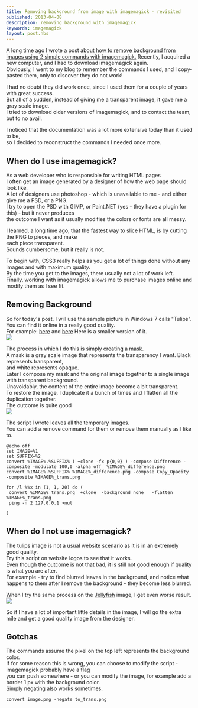 ```yaml
---
title: Removing background from image with imagemagick - revisited
published: 2013-04-08
description: removing background with imagemagick
keywords: imagemagick
layout: post.hbs
---
```



A long time ago I wrote a post about [how to remove background from images using 2 simple commands with imagemagick.](/posts/2012/01/removing-backgrounds-from-images-with-2-commands-and-a-freeware.html "how to remove background from images")
Recently, I acquired a new computer, and I had to download imagemagick again.  
Obviously, I went to my blog to remember the commands I used, and I copy-pasted them, only to discover they do not work!  

I had no doubt they did work once, since I used them for a couple of years with great success.  
But all of a sudden, instead of giving me a transparent image, it gave me a gray scale image.  
I tried to download older versions of imagemagick, and to contact the team, but to no avail.  

I noticed that the documentation was a lot more extensive today than it used to be,  
so I decided to reconstruct the commands I needed once more.  

## When do I use imagemagick?

As a web developer who is responsible for writing HTML pages  
I often get an image generated by a designer of how the web page should look like.  
A lot of designers use photoshop - which is unavailable to me - and either give me a PSD, or a PNG.  
I try to open the PSD with GIMP, or Paint.NET (yes - they have a plugin for this) - but it never produces  
the outcome I want as it usually modifies the colors or fonts are all messy.  

I learned, a long time ago, that the fastest way to slice HTML, is by cutting the PNG to pieces, and make  
each piece transparent.  
Sounds cumbersome, but it really is not.  

To begin with, CSS3 really helps as you get a lot of things done without any images and with maximum quality.  
By the time you get to the images, there usually not a lot of work left.  
Finally, working with imagemagick allows me to purchase images online and modify them as I see fit.  

## Removing Background

So for today's post, I will use the sample picture in Windows 7 calls "Tulips".  
You can find it online in a really good quality.  
For example: [here](http://images.directron.us/win7sam/tulips.jpg "tulips") and [here](http://images5.fanpop.com/image/photos/27700000/tulips-windows-7-vista-and-xp-picks-27753352-1024-768.jpg "tuplis") Here is a smaller version of it.  
![](http://1.bp.blogspot.com/-iReuYSJEr7I/UVK1HmYMUZI/AAAAAAAAV0Y/TGfFNEFS3q8/s320/Tulips_post.jpg)

The process in which I do this is simply creating a mask.  
A mask is a gray scale image that represents the transparency I want. Black represents transparent,  
and white represents opaque.  
Later I compose my mask and the original image together to a single image with transparent background.  
Unavoidably, the content of the entire image become a bit transparent.  
To restore the image, I duplicate it a bunch of times and I flatten all the duplication together.  
The outcome is quite good  
[![](http://3.bp.blogspot.com/-F0_VqxLGYuQ/UVK1Ixu3CcI/AAAAAAAAV0k/F97II_HJyrU/s320/Tulips_trans_post.png)](http://3.bp.blogspot.com/-F0_VqxLGYuQ/UVK1Ixu3CcI/AAAAAAAAV0k/F97II_HJyrU/s1600/Tulips_trans_post.png)

The script I wrote leaves all the temporary images.  
You can add a remove command for them or remove them manually as I like to.  

```
@echo off  
set IMAGE=%1  
set SUFFIX=%2  
convert %IMAGE%.%SUFFIX% ( +clone -fx p{0,0} ) -compose Difference -composite -modulate 100,0 -alpha off  %IMAGE%_difference.png  
convert %IMAGE%.%SUFFIX% %IMAGE%_difference.png -compose Copy_Opacity -composite %IMAGE%_trans.png  

for /l %%x in (1, 1, 20) do (  
 convert %IMAGE%_trans.png  +clone  -background none   -flatten   %IMAGE%_trans.png  
 ping -n 2 127.0.0.1 >nul  

)  
```

## When do I not use imagemagick?

The tulips image is not a usual website scenario as it is in an extremely good quality.  
Try this script on website logos to see that it works.  
Even though the outcome is not that bad, it is still not good enough if quality is what you are after.  
For example - try to find blurred leaves in the background, and notice what happens to them after I remove the background - they become less blurred.  

When I try the same process on the [Jellyfish](http://cdn.ithinkdiff.com/wp-content/uploads/2009/03/jellyfish.jpg "Jellyfish") image, I get even worse result.  
[![](http://2.bp.blogspot.com/-3wSPjV8F784/UVK1NNArRmI/AAAAAAAAV0s/Mbzbt1jz2OA/s320/jellyfish_post.png)](http://2.bp.blogspot.com/-3wSPjV8F784/UVK1NNArRmI/AAAAAAAAV0s/Mbzbt1jz2OA/s1600/jellyfish_post.png)

So if I have a lot of important little details in the image, I will go the extra mile and get a good quality image from the designer.  

## Gotchas

The commands assume the pixel on the top left represents the background color.  
If for some reason this is wrong, you can choose to modify the script - imagemagick probably have a flag  
you can push somewhere - or you can modify the image, for example add a border 1 px with the background color.  
Simply negating also works sometimes.  

```
convert image.png -negate to_trans.png
```

